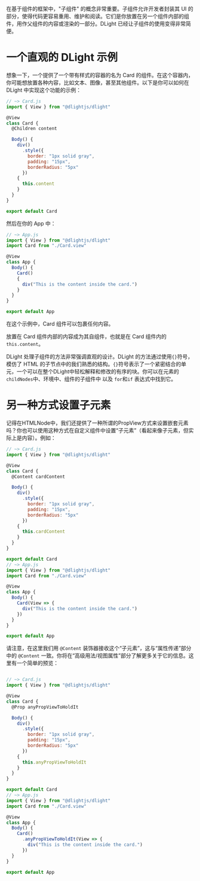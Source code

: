 在基于组件的框架中，"子组件" 的概念非常重要。子组件允许开发者封装其 UI 的部分，使得代码更容易重用、维护和阅读。它们是你放置在另一个组件内部的组件，用作父组件的内容或渲染的一部分。DLight 已经让子组件的使用变得非常简便。

# 一个直观的 DLight 示例

想象一下，一个提供了一个带有样式的容器的名为 Card 的组件。在这个容器内，你可能想放置各种内容，比如文本、图像，甚至其他组件。以下是你可以如何在 DLight 中实现这个功能的示例：

```js
// ~> Card.js
import { View } from "@dlightjs/dlight"

@View
class Card {
  @Children content

  Body() {
    div()
      .style({
        border: "1px solid gray",
        padding: "15px",
        borderRadius: "5px"
      })
    {
      this.content
    }
  }
}

export default Card
```

然后在你的 App 中：

```js
// ~> App.js
import { View } from "@dlightjs/dlight"
import Card from "./Card.view"

@View
class App {
  Body() {
    Card()
    {
      div("This is the content inside the card.")
    }
  }
}

export default App
```

在这个示例中，Card 组件可以包裹任何内容。

放置在 Card 组件内部的内容成为其自组件，也就是在 Card 组件内的`this.content`。

DLight 处理子组件的方法非常强调直观的设计。DLight 的方法通过使用`{}`符号，模仿了 HTML 的子节点中的我们熟悉的结构。`{}`符号表示了一个紧密结合的单元，一个可以在整个DLight中轻松解释和修改的有序的块。你可以在元素的 `childNodes`中、环境中、组件的子组件中 以及 `for`和`if` 表达式中找到它。

# 另一种方式设置子元素
记得在HTMLNode中，我们还提供了一种所谓的PropView方式来设置嵌套元素吗？你也可以使用这种方式在自定义组件中设置“子元素”（看起来像子元素，但实际上是内容）。例如：

```js
// ~> Card.js
import { View } from "@dlightjs/dlight"

@View
class Card {
  @Content cardContent

  Body() {
    div()
      .style({
        border: "1px solid gray",
        padding: "15px",
        borderRadius: "5px"
      })
    {
      this.cardContent
    }
  }
}

export default Card
// ~> App.js
import { View } from "@dlightjs/dlight"
import Card from "./Card.view"

@View
class App {
  Body() {
    Card(View => {
      div("This is the content inside the card.")
    })
  }
}

export default App
```

请注意，在这里我们用 `@Content` 装饰器接收这个“子元素”，这与“属性传递”部分中的 `@Content` 一致。你将在“高级用法/视图属性”部分了解更多关于它的信息。这里有一个简单的预览：
```js

// ~> Card.js
import { View } from "@dlightjs/dlight"

@View
class Card {
  @Prop anyPropViewToHoldIt

  Body() {
    div()
      .style({
        border: "1px solid gray",
        padding: "15px",
        borderRadius: "5px"
      })
    {
      this.anyPropViewToHoldIt
    }
  }
}

export default Card
// ~> App.js
import { View } from "@dlightjs/dlight"
import Card from "./Card.view"

@View
class App {
  Body() {
    Card()
      .anyPropViewToHoldIt(View => {
        div("This is the content inside the card.")
      })
  }
}

export default App
```

